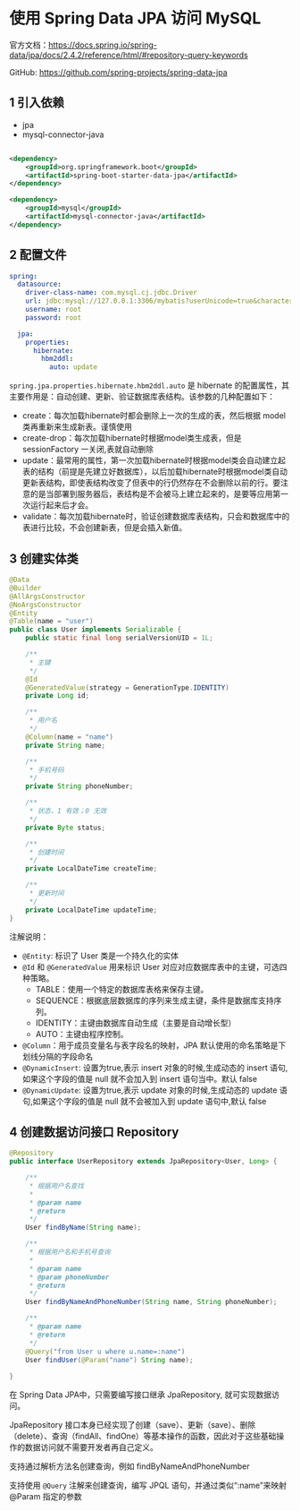 # 使用 Spring Data JPA 访问 MySQL

官方文档：https://docs.spring.io/spring-data/jpa/docs/2.4.2/reference/html/#repository-query-keywords

GitHub: https://github.com/spring-projects/spring-data-jpa

## 1 引入依赖

- jpa
- mysql-connector-java

```xml

<dependency>
    <groupId>org.springframework.boot</groupId>
    <artifactId>spring-boot-starter-data-jpa</artifactId>
</dependency>

<dependency>
    <groupId>mysql</groupId>
    <artifactId>mysql-connector-java</artifactId>
</dependency>
```

## 2 配置文件

```yaml
spring:
  datasource:
    driver-class-name: com.mysql.cj.jdbc.Driver
    url: jdbc:mysql://127.0.0.1:3306/mybatis?userUnicode=true&characterEncoding=UTF-8&useSSL=false&autoReconnect=true&failOverReadOnly=false&serverTimezone=GMT%2B8
    username: root
    password: root

  jpa:
    properties:
      hibernate:
        hbm2ddl:
          auto: update
```

`spring.jpa.properties.hibernate.hbm2ddl.auto` 是 hibernate 的配置属性，其主要作用是：自动创建、更新、验证数据库表结构。该参数的几种配置如下：

- create：每次加载hibernate时都会删除上一次的生成的表，然后根据 model 类再重新来生成新表。谨慎使用
- create-drop：每次加载hibernate时根据model类生成表，但是 sessionFactory 一关闭,表就自动删除
- update：最常用的属性，第一次加载hibernate时根据model类会自动建立起表的结构（前提是先建立好数据库），以后加载hibernate时根据model类自动更新表结构，即使表结构改变了但表中的行仍然存在不会删除以前的行。要注意的是当部署到服务器后，表结构是不会被马上建立起来的，是要等应用第一次运行起来后才会。
- validate：每次加载hibernate时，验证创建数据库表结构，只会和数据库中的表进行比较，不会创建新表，但是会插入新值。

## 3 创建实体类

```java
@Data
@Builder
@AllArgsConstructor
@NoArgsConstructor
@Entity
@Table(name = "user")
public class User implements Serializable {
    public static final long serialVersionUID = 1L;

    /**
     * 主键
     */
    @Id
    @GeneratedValue(strategy = GenerationType.IDENTITY)
    private Long id;

    /**
     * 用户名
     */
    @Column(name = "name")
    private String name;

    /**
     * 手机号码
     */
    private String phoneNumber;

    /**
     * 状态，1 有效；0 无效
     */
    private Byte status;

    /**
     * 创建时间
     */
    private LocalDateTime createTime;

    /**
     * 更新时间
     */
    private LocalDateTime updateTime;
}
```

注解说明：

- `@Entity`: 标识了 User 类是一个持久化的实体
- `@Id` 和 `@GeneratedValue` 用来标识 User 对应对应数据库表中的主键，可选四种策略。
    - TABLE：使用一个特定的数据库表格来保存主键。
    - SEQUENCE：根据底层数据库的序列来生成主键，条件是数据库支持序列。
    - IDENTITY：主键由数据库自动生成（主要是自动增长型）
    - AUTO：主键由程序控制。
- `@Column`：用于成员变量名与表字段名的映射，JPA 默认使用的命名策略是下划线分隔的字段命名
- `@DynamicInsert`: 设置为true,表示 insert 对象的时候,生成动态的 insert 语句,如果这个字段的值是 null 就不会加入到 insert 语句当中。默认 false
- `@DynamicUpdate`: 设置为true,表示 update 对象的时候,生成动态的 update 语句,如果这个字段的值是 null 就不会被加入到 update 语句中,默认 false

## 4 创建数据访问接口 Repository
```java
@Repository
public interface UserRepository extends JpaRepository<User, Long> {

    /**
     * 根据用户名查找
     *
     * @param name
     * @return
     */
    User findByName(String name);

    /**
     * 根据用户名和手机号查询
     *
     * @param name
     * @param phoneNumber
     * @return
     */
    User findByNameAndPhoneNumber(String name, String phoneNumber);

    /**
     * @param name
     * @return
     */
    @Query("from User u where u.name=:name")
    User findUser(@Param("name") String name);
    
}
```
在 Spring Data JPA中，只需要编写接口继承 JpaRepository, 就可实现数据访问。

JpaRepository 接口本身已经实现了创建（save）、更新（save）、删除（delete）、查询（findAll、findOne）等基本操作的函数，因此对于这些基础操作的数据访问就不需要开发者再自己定义。

支持通过解析方法名创建查询，例如 findByNameAndPhoneNumber

支持使用 `@Query` 注解来创建查询，编写 JPQL 语句，并通过类似“:name”来映射 @Param 指定的参数